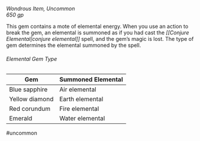 *Wondrous Item, Uncommon*  
*650 gp*

This gem contains a mote of elemental energy. When you use an action to break the gem, an elemental is summoned as if you had cast the *[[Conjure Elemental|conjure elemental]]* spell, and the gem’s magic is lost. The type of gem determines the elemental summoned by the spell.
###### Elemental Gem Type
| Gem | Summoned Elemental |
| --- | ------------------ |
| Blue sapphire | Air elemental |
| Yellow diamond | Earth elemental |
| Red corundum | Fire elemental |
| Emerald | Water elemental |

#uncommon
